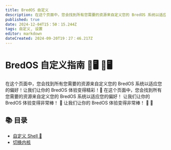 ```yaml
---
title: BredOS 自定义
description: 在这个页面中，您会找到所有您需要的资源来自定义您的 BredOS 系统以适应您的偏好！让我们让你的 BredOS 体验变得精彩！🚀 欢迎使用 BredOS 定制指南！ 🎉🖥️ 🚀
published: true
date: 2024-12-04T15：50：15.244Z
tags: 自定义, 设置
editor: markdown
dateCreated: 2024-09-20T19：27：46.217Z
---
```


# BredOS 自定义指南 🎉🖥️ 🎉🖥️

在这个页面中，您会找到所有您需要的资源来自定义您的 BredOS 系统以适应您的偏好！让我们让你的 BredOS 体验变得精彩！🚀 在这个页面中，您会找到所有您需要的资源来自定义您的 BredOS 系统以适应您的偏好！ 让我们让你的 BredOS 体验变得非常棒！ 🚀 让我们让你的 BredOS 体验变得非常棒！ 🚀 🚀

## 📚 目录

- [自定义 Shell 🐚](/customizations/shell-customization)
- [切换内核](/customizations/switching-kernel)